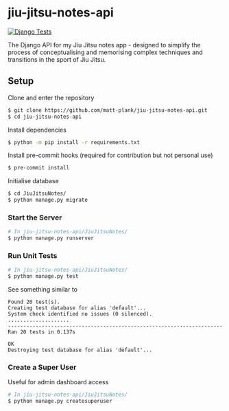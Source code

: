 # jiu-jitsu-notes-api

[![Django Tests](https://github.com/matt-plank/jiu-jitsu-notes-api/actions/workflows/django_tests.yaml/badge.svg)](https://github.com/matt-plank/jiu-jitsu-notes-api/actions/workflows/django_tests.yaml)

The Django API for my Jiu Jitsu notes app - designed to simplify the process of conceptualising and memorising complex techniques and transitions in the sport of Jiu Jitsu.

## Setup

Clone and enter the repository

```bash
$ git clone https://github.com/matt-plank/jiu-jitsu-notes-api.git
$ cd jiu-jitsu-notes-api
```

Install dependencies

```bash
$ python -m pip install -r requirements.txt
```

Install pre-commit hooks (required for contribution but not personal use)

```bash
$ pre-commit install
```

Initialise database

```bash
$ cd JiuJitsuNotes/
$ python manage.py migrate
```

### Start the Server

```bash
# In jiu-jitsu-notes-api/JiuJitsuNotes/
$ python manage.py runserver
```

### Run Unit Tests

```bash
# In jiu-jitsu-notes-api/JiuJitsuNotes/
$ python manage.py test
```

See something similar to

```
Found 20 test(s).
Creating test database for alias 'default'...
System check identified no issues (0 silenced).
....................
----------------------------------------------------------------------
Ran 20 tests in 0.137s

OK
Destroying test database for alias 'default'...
```

### Create a Super User

Useful for admin dashboard access

```bash
# In jiu-jitsu-notes-api/JiuJitsuNotes/
$ python manage.py createsuperuser
```
